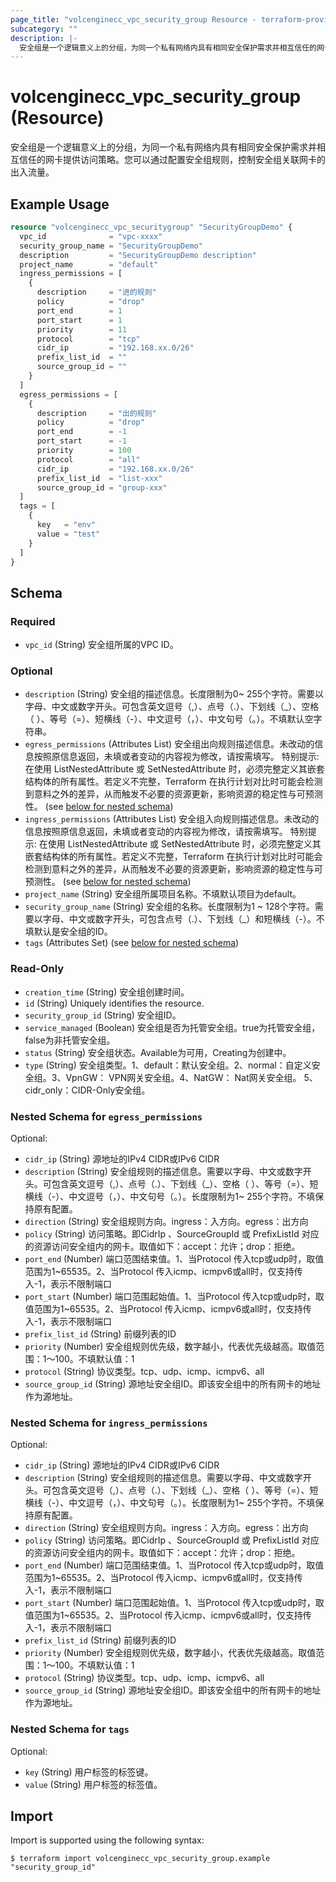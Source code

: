 ```yaml
---
page_title: "volcenginecc_vpc_security_group Resource - terraform-provider-volcenginecc"
subcategory: ""
description: |-
  安全组是一个逻辑意义上的分组，为同一个私有网络内具有相同安全保护需求并相互信任的网卡提供访问策略。您可以通过配置安全组规则，控制安全组关联网卡的出入流量。
---
```


# volcenginecc_vpc_security_group (Resource)

安全组是一个逻辑意义上的分组，为同一个私有网络内具有相同安全保护需求并相互信任的网卡提供访问策略。您可以通过配置安全组规则，控制安全组关联网卡的出入流量。

## Example Usage

```terraform
resource "volcenginecc_vpc_securitygroup" "SecurityGroupDemo" {
  vpc_id              = "vpc-xxxx"
  security_group_name = "SecurityGroupDemo"
  description         = "SecurityGroupDemo description"
  project_name        = "default"
  ingress_permissions = [
    {
      description     = "进的规则"
      policy          = "drop"
      port_end        = 1
      port_start      = 1
      priority        = 11
      protocol        = "tcp"
      cidr_ip         = "192.168.xx.0/26"
      prefix_list_id  = ""
      source_group_id = ""
    }
  ]
  egress_permissions = [
    {
      description     = "出的规则"
      policy          = "drop"
      port_end        = -1
      port_start      = -1
      priority        = 100
      protocol        = "all"
      cidr_ip         = "192.168.xx.0/26"
      prefix_list_id  = "list-xxx"
      source_group_id = "group-xxx"
  ]
  tags = [
    {
      key   = "env"
      value = "test"
    }
  ]
}
```

<!-- schema generated by tfplugindocs -->
## Schema

### Required

- `vpc_id` (String) 安全组所属的VPC ID。

### Optional

- `description` (String) 安全组的描述信息。长度限制为0~ 255个字符。需要以字母、中文或数字开头。可包含英文逗号（,）、点号（.）、下划线（_）、空格（ ）、等号（=）、短横线（-）、中文逗号（，）、中文句号（。）。不填默认空字符串。
- `egress_permissions` (Attributes List) 安全组出向规则描述信息。未改动的信息按照原信息返回，未填或者变动的内容视为修改，请按需填写。
 特别提示: 在使用 ListNestedAttribute 或 SetNestedAttribute 时，必须完整定义其嵌套结构体的所有属性。若定义不完整，Terraform 在执行计划对比时可能会检测到意料之外的差异，从而触发不必要的资源更新，影响资源的稳定性与可预测性。 (see [below for nested schema](#nestedatt--egress_permissions))
- `ingress_permissions` (Attributes List) 安全组入向规则描述信息。未改动的信息按照原信息返回，未填或者变动的内容视为修改，请按需填写。
 特别提示: 在使用 ListNestedAttribute 或 SetNestedAttribute 时，必须完整定义其嵌套结构体的所有属性。若定义不完整，Terraform 在执行计划对比时可能会检测到意料之外的差异，从而触发不必要的资源更新，影响资源的稳定性与可预测性。 (see [below for nested schema](#nestedatt--ingress_permissions))
- `project_name` (String) 安全组所属项目名称。不填默认项目为default。
- `security_group_name` (String) 安全组的名称。长度限制为1 ~ 128个字符。需要以字母、中文或数字开头，可包含点号（.）、下划线（_）和短横线（-）。不填默认是安全组的ID。
- `tags` (Attributes Set) (see [below for nested schema](#nestedatt--tags))

### Read-Only

- `creation_time` (String) 安全组创建时间。
- `id` (String) Uniquely identifies the resource.
- `security_group_id` (String) 安全组ID。
- `service_managed` (Boolean) 安全组是否为托管安全组。true为托管安全组，false为非托管安全组。
- `status` (String) 安全组状态。Available为可用，Creating为创建中。
- `type` (String) 安全组类型。1、default：默认安全组。2、normal：自定义安全组。3、VpnGW： VPN网关安全组。4、NatGW： Nat网关安全组。 5、cidr_only：CIDR-Only安全组。

<a id="nestedatt--egress_permissions"></a>
### Nested Schema for `egress_permissions`

Optional:

- `cidr_ip` (String) 源地址的IPv4 CIDR或IPv6 CIDR
- `description` (String) 安全组规则的描述信息。需要以字母、中文或数字开头。可包含英文逗号（,）、点号（.）、下划线（_）、空格（ ）、等号（=）、短横线（-）、中文逗号（，）、中文句号（。）。长度限制为1~ 255个字符。不填保持原有配置。
- `direction` (String) 安全组规则方向。ingress：入方向。egress：出方向
- `policy` (String) 访问策略。即CidrIp 、SourceGroupId 或 PrefixListId 对应的资源访问安全组内的网卡。取值如下：accept：允许；drop：拒绝。
- `port_end` (Number) 端口范围结束值。1、当Protocol 传入tcp或udp时，取值范围为1~65535。2、当Protocol 传入icmp、icmpv6或all时，仅支持传入-1，表示不限制端口
- `port_start` (Number) 端口范围起始值。1、当Protocol 传入tcp或udp时，取值范围为1~65535。2、当Protocol 传入icmp、icmpv6或all时，仅支持传入-1，表示不限制端口
- `prefix_list_id` (String) 前缀列表的ID
- `priority` (Number) 安全组规则优先级，数字越小，代表优先级越高。取值范围：1～100。不填默认值：1
- `protocol` (String) 协议类型。tcp、udp、icmp、icmpv6、all
- `source_group_id` (String) 源地址安全组ID。即该安全组中的所有网卡的地址作为源地址。


<a id="nestedatt--ingress_permissions"></a>
### Nested Schema for `ingress_permissions`

Optional:

- `cidr_ip` (String) 源地址的IPv4 CIDR或IPv6 CIDR
- `description` (String) 安全组规则的描述信息。需要以字母、中文或数字开头。可包含英文逗号（,）、点号（.）、下划线（_）、空格（ ）、等号（=）、短横线（-）、中文逗号（，）、中文句号（。）。长度限制为1~ 255个字符。不填保持原有配置。
- `direction` (String) 安全组规则方向。ingress：入方向。egress：出方向
- `policy` (String) 访问策略。即CidrIp 、SourceGroupId 或 PrefixListId 对应的资源访问安全组内的网卡。取值如下：accept：允许；drop：拒绝。
- `port_end` (Number) 端口范围结束值。1、当Protocol 传入tcp或udp时，取值范围为1~65535。2、当Protocol 传入icmp、icmpv6或all时，仅支持传入-1，表示不限制端口
- `port_start` (Number) 端口范围起始值。1、当Protocol 传入tcp或udp时，取值范围为1~65535。2、当Protocol 传入icmp、icmpv6或all时，仅支持传入-1，表示不限制端口
- `prefix_list_id` (String) 前缀列表的ID
- `priority` (Number) 安全组规则优先级，数字越小，代表优先级越高。取值范围：1～100。不填默认值：1
- `protocol` (String) 协议类型。tcp、udp、icmp、icmpv6、all
- `source_group_id` (String) 源地址安全组ID。即该安全组中的所有网卡的地址作为源地址。


<a id="nestedatt--tags"></a>
### Nested Schema for `tags`

Optional:

- `key` (String) 用户标签的标签键。
- `value` (String) 用户标签的标签值。

## Import

Import is supported using the following syntax:

```shell
$ terraform import volcenginecc_vpc_security_group.example "security_group_id"
```